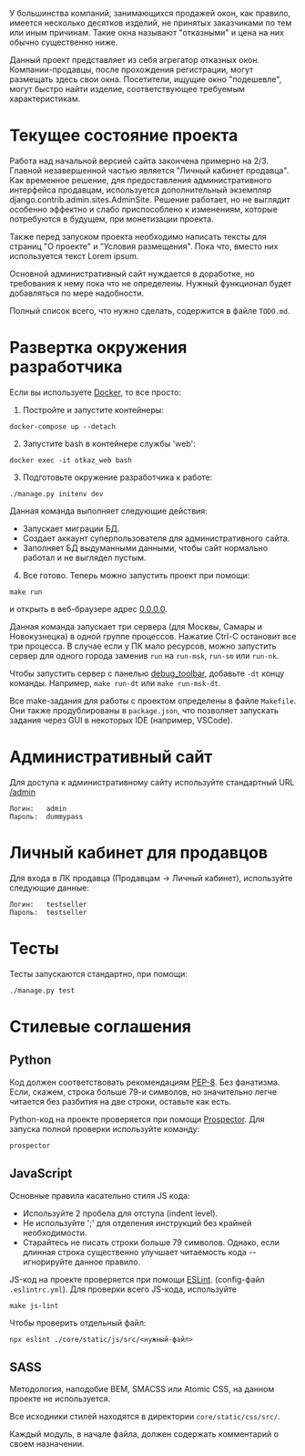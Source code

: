 У большинства компаний, занимающихся продажей окон, как правило, имеется
несколько десятков изделий, не принятых заказчиками по тем или иным причинам.
Такие окна называют "отказными" и цена на них обычно существенно ниже.

Данный проект представляет из себя агрегатор отказных окон.
Компании-продавцы, после прохождения регистрации, могут размещать здесь свои
окна. Посетители, ищущие окно "подешевле", могут быстро найти изделие,
соответствующее требуемым характеристикам.


# Текущее состояние проекта

Работа над начальной версией сайта закончена примерно на 2/3. Главной
незавершенной частью является "Личный кабинет продавца". Как временное
решение, для предоставления административного интерфейса продавцам,
используется дополнительный экземпляр django.contrib.admin.sites.AdminSite.
Решение работает, но не выглядит особенно эффектно и слабо приспособлено к
изменениям, которые потребуются в будущем, при монетизации проекта.

Также перед запуском проекта необходимо написать тексты для страниц "О проекте"
и "Условия размещения". Пока что, вместо них используется текст Lorem ipsum.

Основной административный сайт нуждается в доработке, но требования к нему пока
что не определены. Нужный функционал будет добавляться по мере надобности.

Полный список всего, что нужно сделать, содержится в файле `TODO.md`.


# Развертка окружения разработчика

Если вы используете [Docker](https://www.docker.com), то все просто:

1) Постройте и запустите контейнеры:
```console
docker-compose up --detach
```

2) Запустите bash в контейнере службы 'web':
```console
docker exec -it otkaz_web bash
```

3) Подготовьте окружение разработчика к работе:
```console
./manage.py initenv dev
```
Данная команда выполняет следующие действия:
- Запускает миграции БД.
- Создает аккаунт суперпользователя для административного сайта.
- Заполняет БД выдуманными данными, чтобы сайт нормально работал и не
  выглядел пустым.

4) Все готово. Теперь можно запустить проект при помощи:
```console
make run
```
и открыть в веб-браузере адрес [0.0.0.0](http://0.0.0.0).

Данная команда запускает три сервера (для Москвы, Самары и Новокузнецка) в
одной группе процессов. Нажатие Ctrl-C остановит все три процесса.
В случае если у ПК мало ресурсов, можно запустить сервер для одного города
заменив `run` на `run-msk`, `run-sm` или `run-nk`.

Чтобы запустить сервер с панелью
[debug_toolbar](https://github.com/jazzband/django-debug-toolbar), добавьте
`-dt` концу команды. Например, `make run-dt` или `make run-msk-dt`.

Все make-задания для работы с проектом определены в файле `Makefile`. Они
также продублированы в `package.json`, что позволяет запускать задания через
GUI в некоторых IDE (например, VSCode).


# Административный сайт

Для доступа к административному сайту используйте стандартный URL
[/admin](http://0.0.0.0/admin/)
```
Логин:   admin
Пароль:  dummypass
```


# Личный кабинет для продавцов

Для входа в ЛК продавца (Продавцам -> Личный кабинет), используйте следующие
данные:
```
Логин:   testseller
Пароль:  testseller
```


# Тесты

Тесты запускаются стандартно, при помощи:
```console
./manage.py test
```


# Стилевые соглашения

## Python

Код должен соответствовать рекомендациям
[PEP-8](https://www.python.org/dev/peps/pep-0008/). Без фанатизма. Если,
скажем, строка больше 79-и символов, но значительно легче читается без
разбития на две строки, оставьте как есть.

Python-код на проекте проверяется при помощи
[Prospector](https://github.com/PyCQA/prospector). Для запуска полной
проверки используйте команду:
```console
prospector
```

## JavaScript

Основные правила касательно стиля JS кода:
* Используйте 2 пробела для отступа (indent level).
* Не используйте ';' для отделения инструкций без крайней необходимости.
* Старайтесь не писать строки больше 79 символов. Однако, если длинная
  строка существенно улучшает читаемость кода -- игнорируйте данное правило.

JS-код на проекте проверяется при помощи [ESLint](https://eslint.org).
(config-файл `.eslintrc.yml`). Для проверки всего JS-кода, используйте
```console
make js-lint
```

Чтобы проверить отдельный файл:
```console
npx eslint ./core/static/js/src/<нужный-файл>
```

## SASS

Методология, наподобие BEM, SMACSS или Atomic CSS, на данном проекте не
используется.

Все исходники стилей находятся в директории `core/static/css/src/`.

Каждый модуль, в начале файла, должен содержать комментарий о своем
назначении.
